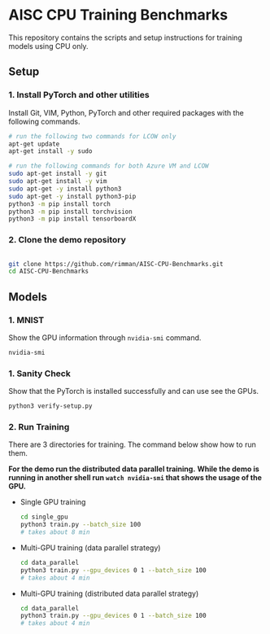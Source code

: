 # AISC CPU Training Benchmarks

This repository contains the scripts and setup instructions for training models using CPU only.

## Setup

### 1. Install PyTorch and other utilities

Install Git, VIM, Python, PyTorch and other required packages with the following commands.

```bash
# run the following two commands for LCOW only
apt-get update
apt-get install -y sudo

# run the following commands for both Azure VM and LCOW
sudo apt-get install -y git
sudo apt-get install -y vim
sudo apt-get -y install python3
sudo apt-get -y install python3-pip
python3 -m pip install torch
python3 -m pip install torchvision
python3 -m pip install tensorboardX

```

### 2. Clone the demo repository

```bash

git clone https://github.com/rimman/AISC-CPU-Benchmarks.git
cd AISC-CPU-Benchmarks
```

## Models

### 1. MNIST

Show the GPU information through `nvidia-smi` command.

```bash
nvidia-smi

```

### 1. Sanity Check

Show that the PyTorch is installed successfully and can use see the GPUs.

```bash
python3 verify-setup.py

```

### 2. Run Training

There are 3 directories for training. The command below show how to run them.

**For the demo run the distributed data parallel training.**
**While the demo is running in another shell run `watch nvidia-smi` that shows the usage of the GPU.**

- Single GPU training

    ```bash
    cd single_gpu
    python3 train.py --batch_size 100
    # takes about 8 min
    ```

- Multi-GPU training (data parallel strategy)

    ```bash
    cd data_parallel
    python3 train.py --gpu_devices 0 1 --batch_size 100
    # takes about 4 min
    ```

- Multi-GPU training (distributed data parallel strategy)

    ```bash
    cd data_parallel
    python3 train.py --gpu_devices 0 1 --batch_size 100
    # takes about 4 min
    ```
